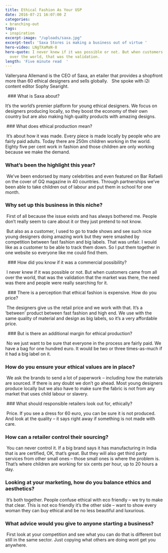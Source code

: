 ```yaml
---
title: Ethical Fashion As Your USP
date: 2016-07-21 16:07:00 Z
categories:
- branching-out
tags:
- inspiration
excerpt-image: "/uploads/saxa.jpg"
excerpt-text: 'Saxa Stores is making a business out of virtue '
hero-video: LNgTXaMaN-8
hero-quote: I never knew if it was possible or not. But when customers came from all
  over the world, that was the validation.
length: 'Five minute read  '
---
```


Valleryana Allemand is the CEO of Saxa, an etailer that provides a shopfront more than 60 ethical designers and sells globally.  
She spoke with i2i content editor Sophy Searight.

  ### What is Saxa about?

It’s the world’s premier platform for young ethical designers. We focus on designers producing locally, so they boost the economy of their own country but are also making high quality products with amazing designs.

 ### What does ethical production mean? 

 It’s about how it was made. Every piece is made locally by people who are fairly paid adults. Today there are 250m children working in the world. Eighty five per cent work in fashion and those children are only working because we make the demand.  

### What’s been the highlight this year? 

 We’ve been endorsed by many celebrities and even featured on Bar Rafaeli on the cover of GQ magazine in 40 countries. Through partnerships we’ve been able to take children out of labour and put them in school for one month.  

### Why set up this business in this niche?

 First of all because the issue exists and has always bothered me. People don’t really seem to care about it or they just pretend to not know.

 But also as a customer, I used to go to trade shows and see such nice young designers doing amazing work but they were smashed by competition between fast fashion and big labels. That was unfair. I would like as a customer to be able to track them down. So I put them together in one website so everyone like me could find them.

  ### How did you know if it was a commercial possibility?

 I never knew if it was possible or not. But when customers came from all over the world, that was the validation that the market was there, the need was there and people were really searching for it.

  ### There is a perception that ethical fashion is expensive. How do you price?

 The designers give us the retail price and we work with that.  It’s a ‘between’ product between fast fashion and high end. We use with the same quality of material and design as big labels, so it’s a very affordable price.

  ### But is there an additional margin for ethical production?
 
 No we just want to be sure that everyone in the process are fairly paid. We have a bag for one hundred euro. It would be two or three times-as-much if it had a big label on it.

### How do you ensure your ethical values are in place?

 We ask the brands to send a lot of paperwork – including how the materials  are sourced. If there is any doubt we don’t go ahead. Most  young designers produce locally but we also have to make sure the fabric is not from any market that uses child labour or slavery. 

 ### What should responsible retailers look out for, ethically?
 
 Price. If you see a dress for 60 euro, you can be sure it is not produced. And look at the quality – it says right away if something is not made with care.  

### How can a retailer control their sourcing?

 You can never control it. If a big brand says it has manufacturing in India that is are certified, OK, that’s great. But they will also get third party services from other small ones – those small ones is where the problem is. That’s where children are working for six cents per hour, up to 20 hours a day.

### Looking at your marketing, how do you balance ethics and aesthetics?

 It’s both together. People confuse ethical with eco friendly – we try to make that clear. This is not eco friendly it’s the other side – want to show every woman they can buy ethical and be no less beautiful and luxurious.

### What advice would you give to anyone starting a business?

 First look at your competition and see what you can do that is different but still in the same sector. Just copying what others are doing wont get you anywhere.  